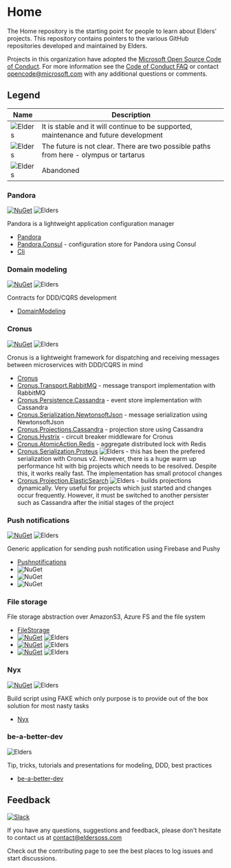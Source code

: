# Home

The Home repository is the starting point for people to learn about Elders' projects. This repository contains pointers to the various GitHub repositories developed and maintained by Elders.

Projects in this organization have adopted the [Microsoft Open Source Code of Conduct](https://opensource.microsoft.com/codeofconduct/). For more information see the [Code of Conduct FAQ](https://opensource.microsoft.com/codeofconduct/faq/) or contact opencode@microsoft.com with any additional questions or comments.

## Legend

| Name | Description |
|------|-------------|
| ![Elders](https://img.shields.io/badge/Status-olympus-green.svg?longCache=true&style=flat-square) | It is stable and it will continue to be supported, maintenance and future development |
| ![Elders](https://img.shields.io/badge/Status-styx-orange.svg?longCache=true&style=flat-square) | The future is not clear. There are two possible paths from here - olympus or tartarus |
| ![Elders](https://img.shields.io/badge/Status-tartarus-red.svg?longCache=true&style=flat-square) | Abandoned |

### Pandora

[![NuGet](https://img.shields.io/nuget/v/Pandora.svg?longCache=true&style=flat-square)](https://www.nuget.org/packages/Pandora) ![Elders](https://img.shields.io/badge/olympus-green.svg?style=flat-square)

Pandora is a lightweight application configuration manager

- [Pandora](https://github.com/Elders/Pandora)
- [Pandora.Consul](https://github.com/Elders/Pandora.Consul) - configuration store for Pandora using Consul
- [Cli](https://github.com/Elders/Pandora.Cli)

### Domain modeling

[![NuGet](https://img.shields.io/nuget/v/Cronus.DomainModeling.svg?style=flat-square)](https://www.nuget.org/packages/Cronus.DomainModeling) ![Elders](https://img.shields.io/badge/olympus-green.svg?style=flat-square)

Contracts for DDD/CQRS development

- [DomainModeling](https://github.com/Elders/Cronus.DomainModeling)

### Cronus

[![NuGet](https://img.shields.io/nuget/v/Cronus.svg?style=flat-square)](https://www.nuget.org/packages/Cronus) ![Elders](https://img.shields.io/badge/olympus-green.svg?style=flat-square)

Cronus is a lightweight framework for dispatching and receiving messages between microservices with DDD/CQRS in mind

- [Cronus](https://github.com/Elders/Cronus)
- [Cronus.Transport.RabbitMQ](https://github.com/Elders/Cronus.Transport.RabbitMQ) - message transport implementation with RabbitMQ
- [Cronus.Persistence.Cassandra](https://github.com/Elders/Cronus.Persistence.Cassandra) - event store implementation with Cassandra
- [Cronus.Serialization.NewtonsoftJson](https://github.com/Elders/Cronus.Serialization.NewtonsoftJson) - message serialization using NewtonsoftJson
- [Cronus.Projections.Cassandra](https://github.com/Elders/Cronus.Projections.Cassandra) - projection store using Cassandra
- [Cronus.Hystrix](https://github.com/Elders/Cronus.Hystrix) - circuit breaker middleware for Cronus
- [Cronus.AtomicAction.Redis](https://github.com/Elders/Cronus.AtomicAction.Redis) - aggregate distributed lock with Redis
- [Cronus.Serialization.Proteus](https://github.com/Elders/Cronus.Serialization.Proteus) ![Elders](https://img.shields.io/badge/styx-orange.svg?style=flat-square) - this has been the prefered serialization with Cronus v2. However, there is a huge warm up performance hit with big projects which needs to be resolved. Despite this, it works really fast. The implementation has small protocol changes
- [Cronus.Projection.ElasticSearch](https://github.com/Elders/Cronus.Projection.ElasticSearch) ![Elders](https://img.shields.io/badge/styx-orange.svg?style=flat-square) - builds projections dynamically. Very useful for projects which just started and changes occur frequently. However, it must be switched to another persister such as Cassandra after the initial stages of the project

### Push notifications

[![NuGet](https://img.shields.io/nuget/v/PushNotifications.Api.svg?style=flat-square)](https://www.nuget.org/packages/PushNotifications.Api) ![Elders](https://img.shields.io/badge/olympus-green.svg?style=flat-square)

Generic application for sending push notification using Firebase and Pushy

- [Pushnotifications](https://github.com/Elders/Pushnotifications)
- ![NuGet](https://img.shields.io/nuget/v/PushNotifications.Api.svg?label=PushNotifications.Api&style=flat-square&link=https://www.nuget.org/packages/Pushnotifications.Api)
- ![NuGet](https://img.shields.io/nuget/v/PushNotifications.WS.MSI.svg?label=PushNotifications.WS.MSI&style=flat-square&link=https://www.nuget.org/packages/Pushnotifications.WS.MSI)
- ![NuGet](https://img.shields.io/nuget/v/PushNotifications.Client.Net.svg?label=PushNotifications.Client.Net&style=flat-square&link=https://www.nuget.org/packages/Pushnotifications.Client.Net)

### File storage

File storage abstraction over AmazonS3, Azure FS and the file system

- [FileStorage](https://github.com/Elders/FileStorage)
- [![NuGet](https://img.shields.io/nuget/v/FileStorage.Azure.svg?label=FileStorage.Azure&style=flat-square)](https://www.nuget.org/packages/FileStorage.Azure) ![Elders](https://img.shields.io/badge/styx-orange.svg?style=flat-square)
- [![NuGet](https://img.shields.io/nuget/v/FileStorage.AmazonS3.svg?label=FileStorage.AmazonS3&style=flat-square)](https://www.nuget.org/packages/FileStorage.AmazonS3) ![Elders](https://img.shields.io/badge/styx-orange.svg?style=flat-square)
- [![NuGet](https://img.shields.io/nuget/v/FileStorage.FileSystem.svg?label=FileStorage.FileSystem&style=flat-square)](https://www.nuget.org/packages/FileStorage.FileSystem) ![Elders](https://img.shields.io/badge/styx-orange.svg?style=flat-square)

### Nyx

[![NuGet](https://img.shields.io/nuget/v/Nyx.svg?style=flat-square)](https://www.nuget.org/packages/Nyx) ![Elders](https://img.shields.io/badge/olympus-green.svg?style=flat-square)

Build script using FAKE which only purpose is to provide out of the box solution for most nasty tasks

- [Nyx](https://github.com/Elders/Nyx)

### be-a-better-dev

![Elders](https://img.shields.io/badge/styx-orange.svg?style=flat-square)

Tip, tricks, tutorials and presentations for modeling, DDD, best practices

- [be-a-better-dev](https://github.com/Elders/be-a-better-dev)

## Feedback

[![Slack](https://img.shields.io/badge/Elders-OSS-red.svg?longCache=true&style=flat-square&logo=slack)](https://join.slack.com/t/eldersoss/shared_invite/enQtNDExMjY5MTQzMjk5LTEyZTQwZTVkZjI2NzQ1ZGU3YzUyYzBiOTFmZTZhMGY3ZWEwZWQxZDVkOTM3NzdkZGJjN2Q2ZmQ4ZDg3YTUyMDQ)

If you have any questions, suggestions and feedback, please don't hesitate to contact us at contact@eldersoss.com

Check out the contributing page to see the best places to log issues and start discussions.